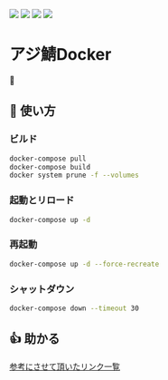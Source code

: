 [![](https://github.com/AzisabaNetwork/azifry/workflows/Docker/badge.svg)](https://github.com/AzisabaNetwork/azifry/actions)
[![](https://badgen.net/dependabot/AzisabaNetwork/azifry/?icon=dependabot)](https://github.com/AzisabaNetwork/azifry/pulls/app/dependabot-preview)
[![](https://badgen.net/twitter/follow/AzisabaNetwork/?icon=twitter)](https://twitter.com/AzisabaNetwork)
[![](https://discordapp.com/api/guilds/357134045328572418/widget.png)](https://discord.gg/seheC2W)

# アジ鯖Docker
🐋

## 📕 使い方
### ビルド
```sh
docker-compose pull
docker-compose build
docker system prune -f --volumes
```
### 起動とリロード
```sh
docker-compose up -d
```
### 再起動
```sh
docker-compose up -d --force-recreate
```
### シャットダウン
```sh
docker-compose down --timeout 30
```

## 👍 助かる
[参考にさせて頂いたリンク一覧](LINKS.md)
